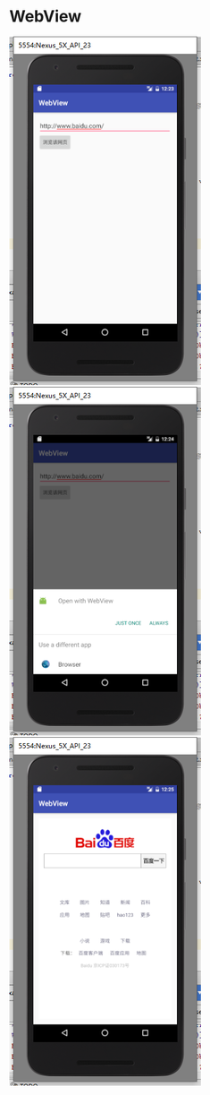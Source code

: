 # WebView
![image](https://github.com/JiangDongshuo/WebView/raw/master/app/src/main/res/drawable/webview1.png)
![image](https://github.com/JiangDongshuo/WebView/raw/master/app/src/main/res/drawable/webview2.png)
![image](https://github.com/JiangDongshuo/WebView/raw/master/app/src/main/res/drawable/webview3.png)
